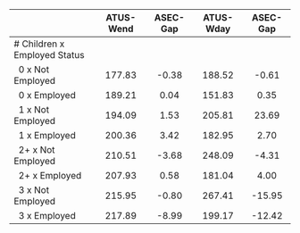 
|                      |    ATUS-Wend |     ASEC-Gap |    ATUS-Wday |     ASEC-Gap |
| -------------------- | :----------: | :----------: | :----------: | :----------: |
| # Children x Employed Status |              |              |              |              |
| &nbsp;&nbsp;0 x Not Employed |       177.83 |        -0.38 |       188.52 |        -0.61 |
| &nbsp;&nbsp;0 x Employed |       189.21 |         0.04 |       151.83 |         0.35 |
| &nbsp;&nbsp;1 x Not Employed |       194.09 |         1.53 |       205.81 |        23.69 |
| &nbsp;&nbsp;1 x Employed |       200.36 |         3.42 |       182.95 |         2.70 |
| &nbsp;&nbsp;2+ x Not Employed |       210.51 |        -3.68 |       248.09 |        -4.31 |
| &nbsp;&nbsp;2+ x Employed |       207.93 |         0.58 |       181.04 |         4.00 |
| &nbsp;&nbsp;3 x Not Employed |       215.95 |        -0.80 |       267.41 |       -15.95 |
| &nbsp;&nbsp;3 x Employed |       217.89 |        -8.99 |       199.17 |       -12.42 |

